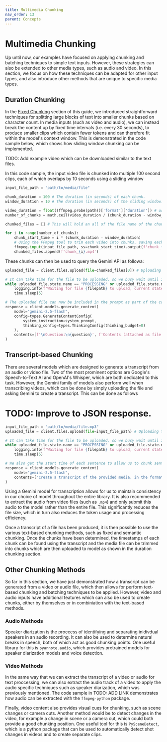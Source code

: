 ```yaml
---
title: Multimedia Chunking
nav_order: 13
parent: Concepts
---
```


# Multimedia Chunking

Up until now, our examples have focused on applying chunking and batching techniques to simple text inputs. However, these strategies can also be extended to other media types, such as audio and video. In this section, we focus on how these techniques can be adapted for other input types, and also introduce other methods that are unique to specific media types.

## Duration Chunking

In the [Fixed Chunking](https://phil-daniel.github.io/gemini-batcher/concepts/fixed_chunking.html) section of this guide, we introduced straightforward techniques for splitting large blocks of text into smaller chunks based on character count. In media inputs (such as video and audio), we can instead break the content up by fixed time intervals (i.e. every 30 seconds), to produce smaller clips which contain fewer tokens and can therefore fit within the model's context window. This is demonstrated in the code sample below, which shows how sliding window chunking can be implemented.

TODO: Add example video which can be downloaded similar to the text files.

In this code sample, the input video file is chunked into multiple 100 second clips, each of which overlaps by 10 seconds using a sliding window
```python
input_file_path = "path/to/media/file"

chunk_duration = 100 # The duration (in seconds) of each chunk.
window_duration = 10 # The duration (in seconds) of the sliding window.

video_duration = float((ffmpeg.probe(path))['format']['duration']) # using the FFmpeg tool to retrieve the duration of the video in seconds.
number_of_chunks = math.ceil(video_duration / (chunk_duration - window_duration))

chunked_files = [] # This will hold an all of the file name of the chunked inputted so they can be easily accessed.

for i in range(number_of_chunks):
    chunk_start_time = i * (chunk_duration - window_duration)
    # Using the FFmpeg tool to trim each video into chunks, saving each as a file named 'chunk_i' where 'i' is the chunk number.
    ffmpeg.input(input_file_path, ss=chunk_start_time).output(f'chunk_{i}.mp4', to=chunk_duration, c='copy').run(overwrite_output=True, capture_stdout=True, capture_stderr=True) 
    chunked_files.append(f'chunk_{i}.mp4')
```

These chunks can then be used to query the Gemini API as followa:
```python
uploaded_file = client.files.upload(file=chunked_files[0]) # Uploading the 1st chunk of the video to the Gemini API.

# It can take time for the file to be uploaded, so we busy wait until it is available.
while uploaded_file.state.name == "PROCESSING" or uploaded_file.state.name == "PENDING":
    logging.info(f'Waiting for file {filepath} to upload, current state is {uploaded_file.state.name}')
    time.sleep(5)

# The uploaded file can now be included in the prompt as part of the contents.
response = client.models.generate_content(
    model="gemini-2.5-flash",
    config=types.GenerateContentConfig(
        system_instruction=system_prompt,
        thinking_config=types.ThinkingConfig(thinking_budget=0)
    ),
    contents=[f'\nQuestion:\n{question}', f'Contents (attached as file named {chunked_files[0]})', uploaded_file]
)

```

## Transcript-based Chunking

There are several models which are designed to generate a transcript from an audio or video file. Two of the most prominent options are Google's Speech-to-Text AI and OpenAI's Whisper, which are both dedicated to this task. However, the Gemini family of models also perform well when transcribing videos, which can be done by simply uploading the file and asking Gemini to create a transcript. This can be done as follows

# TODO: Improve to JSON response.

```python
input_file_path = "path/to/media/file.mp3"
uploaded_file = client.files.upload(file=input_file_path) # Uploading the file to Gemini

# It can take time for the file to be uploaded, so we busy wait until it is available.
while uploaded_file.state.name == "PROCESSING" or uploaded_file.state.name == "PENDING":
    logging.info(f'Waiting for file {filepath} to upload, current state is {uploaded_file.state.name}')
    time.sleep(5)

# We also get the start time of each sentence to allow us to chunk sentences later on.
response = client.models.generate_content(
    model="gemini-2.5-flash",
    contents=["Create a transcript of the provided media, in the format of: start time of sentence in seconds, caption.", uploaded_file]
)
```

Using a Gemini model for transcription allows for us to maintain consistency in our choice of model throughout the entire library. It is also recommended to extract the audio from video files (such as `.mp4`) and only submit this audio to the model rather than the entire file. This significantly reduces the file size, which in turn also reduces the token usage and processing efficiency.

Once a transcript of a file has been produced, it is then possible to use the various text-based chunking methods, such as fixed and semantic chunking. Once the chunks have been determined, the timestamps of each chunk can be found using the transcript and the media file can be trimmed into chunks which are then uploaded to model as shown in the duration chunking section.


## Other Chunking Methods

So far in this section, we have just demonstrated how a transcript can be generated from a video or audio file, which then allows for perform text-based chunking and batching techniques to be applied. However, video and audio inputs have additional features which can also be used to create chunks, either by themselves or in combiniation with the text-based methods.

### Audio Methods

Speaker diarization is the proceess of identifying and separating inidivdual speakers in an audio recording. It can also be used to determine natural breaks in speech, both of which act as good chunking points. One useful library for this is `pyannote.audio`, which provides pretrained models for speaker diarization models and voice detection.

### Video Methods

In the same way that we can extract the transcript of a video or audio for text proccessing, we can also extract the audio track of a video to apply the audio specific techniques such as speaker diarization, which was previously mentioned. The code sample in TODO: ADD LINK demonstrates how audio can be extracted with the `ffmpeg-python` package. 

Finally, video content also provides visual cues for chunking, such as scene changes or camera cuts. Another method would be to detect changes in the video, for example a change in scene or a camera cut, which could both provide a good chunking position. One useful tool for this is `PySceneDetect`, which is a python package that can be used to automatically detect shot changes in videos and to create separate clips.